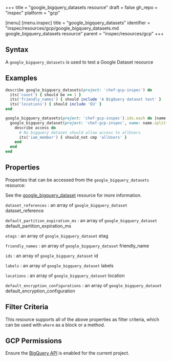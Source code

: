 +++
title = "google_bigquery_datasets resource"
draft = false
gh_repo = "inspec"
platform = "gcp"

[menu]
  [menu.inspec]
    title = "google_bigquery_datasets"
    identifier = "inspec/resources/gcp/google_bigquery_datasets.md google_bigquery_datasets resource"
    parent = "inspec/resources/gcp"
+++

## Syntax

A `google_bigquery_datasets` is used to test a Google Dataset resource

## Examples

```ruby
describe google_bigquery_datasets(project: 'chef-gcp-inspec') do
  its('count') { should be >= 1 }
  its('friendly_names') { should include 'A BigQuery dataset test' }
  its('locations') { should include 'EU' }
end

google_bigquery_datasets(project: 'chef-gcp-inspec').ids.each do |name|
  google_bigquery_dataset(project: 'chef-gcp-inspec', name: name.split(':').last).access.each do |access|
    describe access do
      # No bigquery dataset should allow access to allUsers
      its('iam_member') { should_not cmp 'allUsers' }
    end
  end
end
```

## Properties

Properties that can be accessed from the `google_bigquery_datasets` resource:

See the [google_bigquery_dataset](/inspec/resources/google_bigquery_dataset/#properties) resource for more information.

`dataset_references`
: an array of `google_bigquery_dataset` dataset_reference

`default_partition_expiration_ms`
: an array of `google_bigquery_dataset` default_partition_expiration_ms

`etags`
: an array of `google_bigquery_dataset` etag

`friendly_names`
: an array of `google_bigquery_dataset` friendly_name

`ids`
: an array of `google_bigquery_dataset` id

`labels`
: an array of `google_bigquery_dataset` labels

`locations`
: an array of `google_bigquery_dataset` location

`default_encryption_configurations`
: an array of `google_bigquery_dataset` default_encryption_configuration

## Filter Criteria

This resource supports all of the above properties as filter criteria, which can be used
with `where` as a block or a method.

## GCP Permissions

Ensure the [BigQuery API](https://console.cloud.google.com/apis/library/bigquery-json.googleapis.com/) is enabled for the current project.
